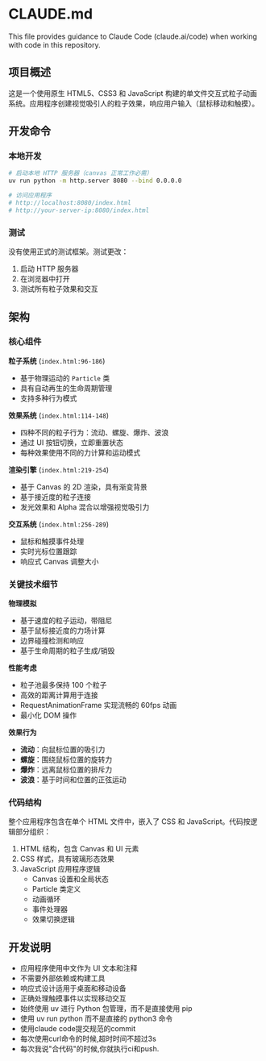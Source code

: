 # CLAUDE.md

This file provides guidance to Claude Code (claude.ai/code) when working with code in this repository.

## 项目概述

这是一个使用原生 HTML5、CSS3 和 JavaScript 构建的单文件交互式粒子动画系统。应用程序创建视觉吸引人的粒子效果，响应用户输入（鼠标移动和触摸）。

## 开发命令

### 本地开发
```bash
# 启动本地 HTTP 服务器（canvas 正常工作必需）
uv run python -m http.server 8080 --bind 0.0.0.0

# 访问应用程序
# http://localhost:8080/index.html
# http://your-server-ip:8080/index.html
```

### 测试
没有使用正式的测试框架。测试更改：
1. 启动 HTTP 服务器
2. 在浏览器中打开
3. 测试所有粒子效果和交互

## 架构

### 核心组件

**粒子系统** (`index.html:96-186`)
- 基于物理运动的 `Particle` 类
- 具有自动再生的生命周期管理
- 支持多种行为模式

**效果系统** (`index.html:114-148`)
- 四种不同的粒子行为：流动、螺旋、爆炸、波浪
- 通过 UI 按钮切换，立即重置状态
- 每种效果使用不同的力计算和运动模式

**渲染引擎** (`index.html:219-254`)
- 基于 Canvas 的 2D 渲染，具有渐变背景
- 基于接近度的粒子连接
- 发光效果和 Alpha 混合以增强视觉吸引力

**交互系统** (`index.html:256-289`)
- 鼠标和触摸事件处理
- 实时光标位置跟踪
- 响应式 Canvas 调整大小

### 关键技术细节

**物理模拟**
- 基于速度的粒子运动，带阻尼
- 基于鼠标接近度的力场计算
- 边界碰撞检测和响应
- 基于生命周期的粒子生成/销毁

**性能考虑**
- 粒子池最多保持 100 个粒子
- 高效的距离计算用于连接
- RequestAnimationFrame 实现流畅的 60fps 动画
- 最小化 DOM 操作

**效果行为**
- **流动**：向鼠标位置的吸引力
- **螺旋**：围绕鼠标位置的旋转力
- **爆炸**：远离鼠标位置的排斥力
- **波浪**：基于时间和位置的正弦运动

### 代码结构

整个应用程序包含在单个 HTML 文件中，嵌入了 CSS 和 JavaScript。代码按逻辑部分组织：

1. HTML 结构，包含 Canvas 和 UI 元素
2. CSS 样式，具有玻璃形态效果
3. JavaScript 应用程序逻辑
   - Canvas 设置和全局状态
   - Particle 类定义
   - 动画循环
   - 事件处理器
   - 效果切换逻辑

## 开发说明

- 应用程序使用中文作为 UI 文本和注释
- 不需要外部依赖或构建工具
- 响应式设计适用于桌面和移动设备
- 正确处理触摸事件以实现移动交互
- 始终使用 uv 进行 Python 包管理，而不是直接使用 pip
- 使用 uv run python 而不是直接的 python3 命令
- 使用claude code提交规范的commit
- 每次使用curl命令的时候,超时时间不超过3s
- 每次我说"合代码"的时候,你就执行ci和push.